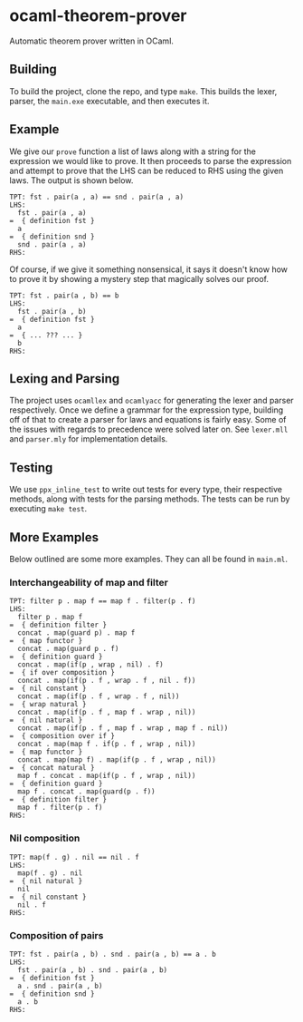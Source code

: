 # ocaml-theorem-prover

Automatic theorem prover written in OCaml.

## Building

To build the project, clone the repo, and type `make`. This builds the lexer, parser, the `main.exe` executable, and then executes it.

## Example

We give our `prove` function a list of laws along with a string for the expression we would like to prove. It then proceeds to parse the expression and attempt to prove that the LHS can be reduced to RHS using the given laws. The output is shown below.

```
TPT: fst . pair(a , a) == snd . pair(a , a)
LHS:
  fst . pair(a , a)
=  { definition fst }
  a
=  { definition snd }
  snd . pair(a , a)
RHS:
```

Of course, if we give it something nonsensical, it says it doesn't know how to prove it by showing a mystery step that magically solves our proof.

```
TPT: fst . pair(a , b) == b
LHS:
  fst . pair(a , b)
=  { definition fst }
  a
=  { ... ??? ... }
  b
RHS:
```

## Lexing and Parsing

The project uses `ocamllex` and `ocamlyacc` for generating the lexer and parser respectively. Once we define a grammar for the expression type, building off of that to create a parser for laws and equations is fairly easy. Some of the issues with regards to precedence were solved later on. See `lexer.mll` and `parser.mly` for implementation details.

## Testing

We use `ppx_inline_test` to write out tests for every type, their respective methods, along with tests for the parsing methods. The tests can be run by executing `make test`.

## More Examples

Below outlined are some more examples. They can all be found in `main.ml`.

### Interchangeability of map and filter

```
TPT: filter p . map f == map f . filter(p . f)
LHS:
  filter p . map f
=  { definition filter }
  concat . map(guard p) . map f
=  { map functor }
  concat . map(guard p . f)
=  { definition guard }
  concat . map(if(p , wrap , nil) . f)
=  { if over composition }
  concat . map(if(p . f , wrap . f , nil . f))
=  { nil constant }
  concat . map(if(p . f , wrap . f , nil))
=  { wrap natural }
  concat . map(if(p . f , map f . wrap , nil))
=  { nil natural }
  concat . map(if(p . f , map f . wrap , map f . nil))
=  { composition over if }
  concat . map(map f . if(p . f , wrap , nil))
=  { map functor }
  concat . map(map f) . map(if(p . f , wrap , nil))
=  { concat natural }
  map f . concat . map(if(p . f , wrap , nil))
=  { definition guard }
  map f . concat . map(guard(p . f))
=  { definition filter }
  map f . filter(p . f)
RHS:
```

### Nil composition

```
TPT: map(f . g) . nil == nil . f
LHS:
  map(f . g) . nil
=  { nil natural }
  nil
=  { nil constant }
  nil . f
RHS:
```

### Composition of pairs

```
TPT: fst . pair(a , b) . snd . pair(a , b) == a . b
LHS:
  fst . pair(a , b) . snd . pair(a , b)
=  { definition fst }
  a . snd . pair(a , b)
=  { definition snd }
  a . b
RHS:
```